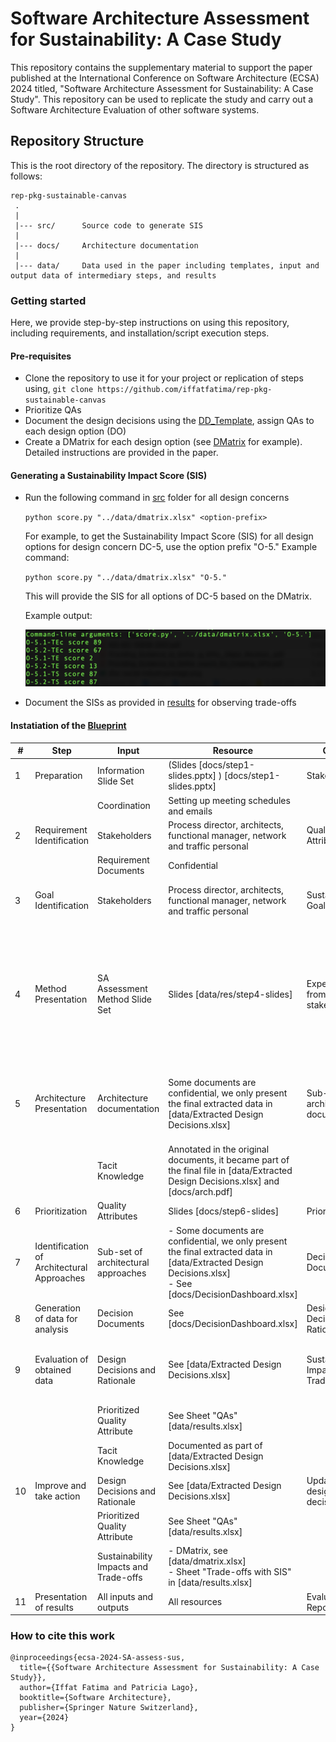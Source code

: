 # Software Architecture Assessment for Sustainability: A Case Study


This repository contains the supplementary material to support the paper published at the International Conference on Software Architecture (ECSA) 2024 titled, "Software Architecture Assessment for Sustainability: A Case Study". 
This repository can be used to replicate the study and carry out a Software Architecture Evaluation of other software systems. 

## Repository Structure
This is the root directory of the repository. The directory is structured as follows:

    rep-pkg-sustainable-canvas
     .
     |
     |--- src/		Source code to generate SIS
     |
     |--- docs/		Architecture documentation
     |
     |--- data/		Data used in the paper including templates, input and output data of intermediary steps, and results
           
### Getting started
Here, we provide step-by-step instructions on using this repository, including requirements, and installation/script execution steps.

#### Pre-requisites
- Clone the repository to use it for your project or replication of steps using,
   `git clone https://github.com/iffatfatima/rep-pkg-sustainable-canvas`
- Prioritize QAs
- Document the design decisions using the [DD_Template](data/DD_Template.xlsx), assign QAs to each design option (DO)
- Create a DMatrix for each design option (see [DMatrix](data/dmatrix.xlsx) for example). Detailed instructions are provided in the paper. 

#### Generating a Sustainability Impact Score (SIS)
- Run the following command in [src](src/) folder for all design concerns

  	`python score.py "../data/dmatrix.xlsx" <option-prefix>`

	For example, to get the Sustainability Impact Score (SIS) for all design options for design concern DC-5, use the option prefix "O-5."
	Example command:

	`python score.py "../data/dmatrix.xlsx" "O-5."`

	This will provide the SIS for all options of DC-5 based on the DMatrix.

	Example output:
 
	![screenshot](data/SIS-DC-5.png)
- Document the SISs as provided in [results](data/results.xlsx) for observing trade-offs

#### Instatiation of the [Blueprint](https://research.vu.nl/en/publications/towards-a-sustainability-aware-software-architecture-evaluation-f)


| #  | Step                                       | Input                                 | Resource                                                                                                                                                       | Output                                | Resource                                                                                                                                                                                                                                                                                                                           |
| -- | ------------------------------------------ | ------------------------------------- | -------------------------------------------------------------------------------------------------------------------------------------------------------------- | ------------------------------------- | ---------------------------------------------------------------------------------------------------------------------------------------------------------------------------------------------------------------------------------------------------------------------------------------------------------------------------------- |
| 1  | Preparation                                | Information Slide Set                 | (Slides [docs/step1-slides.pptx] ) [docs/step1-slides.pptx]                                                                                                                                     | Stakeholders                          | Process director, architects, functional manager, network and traffic personal                                                                                                                                                                                                                                                     |
|    |                                            | Coordination                          | Setting up meeting schedules and emails                                                                                                                        |                                       |                                                                                                                                                                                                                                                                                                                                    |
| 2  | Requirement Identification                 | Stakeholders                          | Process director, architects, functional manager, network and traffic personal                                                                                 | Quality Attributes                    | \- See [docs/Non-functional requirements.pdf]                                                                                                                                                                                                                                                                                      |
|    |                                            | Requirement Documents                 | Confidential                                                                                                                                                   |                                       |                                                                                                                                                                                                                                                                                                                                    |
| 3  | Goal Identification                        | Stakeholders                          | Process director, architects, functional manager, network and traffic personal                                                                                 | Sustainability Goal                   | Sustainability Assessment of Canvas integration at the educational institute. Optimize resource utilization                                                                                                                                                                                                                        |
| 4  | Method Presentation                        | SA Assessment Method Slide Set        | Slides [data/res/step4-slides]                                                                                                                                 | Expectations from stakeholders        | Expectations:<br>\- an internal QA prioritization for reflection<br>\- how can the evaluation help architects define feature requirements for Instructure (the SaaS provider - in this case SaaS is Canvas)<br>\- how can the evaluation help the management define more concrete sustainability requirements for next procurement |
| 5  | Architecture Presentation                  | Architecture documentation            | Some documents are confidential, we only present the final extracted data in [data/Extracted Design Decisions.xlsx]                                            | Sub-set of architecture documentation | \- Some documents are confidential, we only present the final extracted data in [data/Extracted Design Decisions.xlsx]<br>\- See [docs/DecisionDashboard.xlsx]                                                                                                                                                                     |
|    |                                            | Tacit Knowledge                       | Annotated in the original documents, it became part of the final file in [data/Extracted Design Decisions.xlsx] and [docs/arch.pdf]                            |                                       |                                                                                                                                                                                                                                                                                                                                    |
| 6  | Prioritization                             | Quality Attributes                    | Slides [docs/step6-slides]                                                                                                                                     | Prioritized QAs                       | See Sheet "QAs" [data/results.xlsx]                                                                                                                                                                                                                                                                                                |
| 7  | Identification of Architectural Approaches | Sub-set of architectural approaches   | \- Some documents are confidential, we only present the final extracted data in [data/Extracted Design Decisions.xlsx]<br>\- See [docs/DecisionDashboard.xlsx] | Decision Documents                    | See [docs/DecisionDashboard.xlsx]                                                                                                                                                                                                                                                                                                  |
| 8  | Generation of data for analysis            | Decision Documents                    | See [docs/DecisionDashboard.xlsx]                                                                                                                              | Design Decisions and Ratioanle        | See [data/Extracted Design Decisions.xlsx]                                                                                                                                                                                                                                                                                         |
| 9  | Evaluation of obtained data                | Design Decisions and Rationale        | See [data/Extracted Design Decisions.xlsx]                                                                                                                     | Sustainability Impacts and Trade-offs | \- For inter-QA trade-offs, see [data/dmatrix.xlsx]<br>\- For inter-sustainability dimension trade-offs, see Sheet "Trade-offs with SIS" in [data/results.xlsx]                                                                                                                                                                    |
|    |                                            | Prioritized Quality Attribute         | See Sheet "QAs" [data/results.xlsx]                                                                                                                            |                                       |                                                                                                                                                                                                                                                                                                                                    |
|    |                                            | Tacit Knowledge                       | Documented as part of [data/Extracted Design Decisions.xlsx]                                                                                                   |                                       |                                                                                                                                                                                                                                                                                                                                    |
| 10 | Improve and take action                    | Design Decisions and Rationale        | See [data/Extracted Design Decisions.xlsx]                                                                                                                     | Updated design decisions              | See [data/Extracted Design Decisions.xlsx]                                                                                                                                                                                                                                                                                         |
|    |                                            | Prioritized Quality Attribute         | See Sheet "QAs" [data/results.xlsx]                                                                                                                            |                                       |                                                                                                                                                                                                                                                                                                                                    |
|    |                                            | Sustainability Impacts and Trade-offs | \- DMatrix, see [data/dmatrix.xlsx]<br>\- Sheet "Trade-offs with SIS" in [data/results.xlsx]                                                                   |                                       |                                                                                                                                                                                                                                                                                                                                    |
| 11 | Presentation of results                    | All inputs and outputs                | All resources                                                                                                                                                  | Evaluation Report                     | Paper                                                                                                                                                                                                                                                                                                                              |




### How to cite this work
```
@inproceedings{ecsa-2024-SA-assess-sus,
  title={{Software Architecture Assessment for Sustainability: A Case Study}},
  author={Iffat Fatima and Patricia Lago},
  booktitle={Software Architecture},
  publisher={Springer Nature Switzerland},
  year={2024}
}
```
